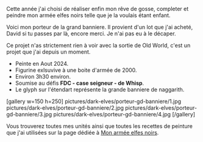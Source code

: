 
Cette année j'ai choisi de réaliser enfin mon rêve de gosse, completer et peindre mon armée elfes noirs telle que je la voulais étant enfant.

Voici mon porteur de la grand banniere.
Il provient d'un lot que j'ai acheté, David si tu passes par là, encore merci. Je n'ai pas eu à le décaper.

Ce projet n'as strictement rien à voir avec la sortie de Old World, c'est un projet que j'ai depuis un moment.

* Peinte en Aout 2024.
* Figurine exlsuvive à une boite d'armée de 2000.
* Environ 3h30 environ.
* Soumise au défis __FDC - case seigneur - de Whisp__.
* Le glyph sur l'étendart représente la grande banniere de naggarith.

[gallery w=150 h=250]
pictures/dark-elves/porteur-gd-banniere/1.jpg
pictures/dark-elves/porteur-gd-banniere/2.jpg
pictures/dark-elves/porteur-gd-banniere/3.jpg
pictures/dark-elves/porteur-gd-banniere/4.jpg
[/gallery]

Vous trouverez toutes mes unités ainsi que toutes les recettes de peinture que j'ai utilisées
sur la page dédiée à [Mon armée elfes noirs](2024/armee-elfes-noirs.html).

